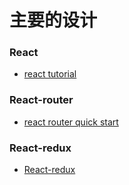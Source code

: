 
# 主要的设计

### React 

* [react tutorial](https://reactjs.org/tutorial/tutorial.html)


### React-router

* [react router quick start](https://reactrouter.com/web/guides/quick-start)

### React-redux

* [React-redux](https://react-redux.js.org/introduction/quick-start)